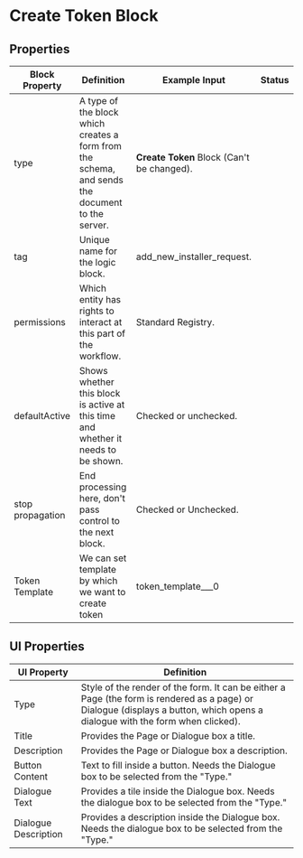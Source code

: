 # Create Token Block

## Properties

| Block Property   | Definition                                                                                      | Example Input                              | Status |
| ---------------- | ----------------------------------------------------------------------------------------------- | ------------------------------------------ | ------ |
| type             | A type of the block which creates a form from the schema, and sends the document to the server. | **Create Token** Block (Can't be changed). |        |
| tag              | Unique name for the logic block.                                                                | add\_new\_installer\_request.              |        |
| permissions      | Which entity has rights to interact at this part of the workflow.                               | Standard Registry.                         |        |
| defaultActive    | Shows whether this block is active at this time and whether it needs to be shown.               | Checked or unchecked.                      |        |
| stop propagation | End processing here, don't pass control to the next block.                                      | Checked or Unchecked.                      |        |
| Token Template   | We can set template by which we want to create token                                            | token\_template_\__0                       |        |

## UI Properties

| UI Property          | Definition                                                                                                                                                                    |
| -------------------- | ----------------------------------------------------------------------------------------------------------------------------------------------------------------------------- |
| Type                 | Style of the render of the form. It can be either a Page (the form is rendered as a page) or Dialogue (displays a button, which opens a dialogue with the form when clicked). |
| Title                | Provides the Page or Dialogue box a title.                                                                                                                                    |
| Description          | Provides the Page or Dialogue box a description.                                                                                                                              |
| Button Content       | Text to fill inside a button. Needs the Dialogue box to be selected from the "Type."                                                                                          |
| Dialogue Text        | Provides a tile inside the Dialogue box. Needs the dialogue box to be selected from the "Type."                                                                               |
| Dialogue Description | Provides a description inside the Dialogue box. Needs the dialogue box to be selected from the "Type."                                                                        |

